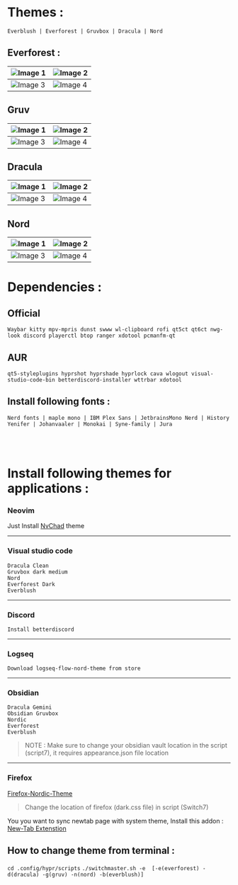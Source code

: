 
# Themes :


    Everblush | Everforest | Gruvbox | Dracula | Nord 
    

## Everforest :
| ![Image 1](https://github.com/user-attachments/assets/9356384f-663a-4c97-ae38-638e349b44d5) | ![Image 2](https://github.com/user-attachments/assets/7cc335fa-15a4-4472-a9ee-441c59cf0dc3) |
|---|---|
| ![Image 3](https://github.com/user-attachments/assets/46cc62e4-c63f-43bf-a190-e34d9c417f9a) | ![Image 4](https://github.com/user-attachments/assets/21c1e881-44ee-4d04-ba11-661bb1a72ed9) |

## Gruv
| ![Image 1](https://github.com/user-attachments/assets/bfd0d2c3-a971-4138-9026-64003a1d2fa2) | ![Image 2](https://github.com/user-attachments/assets/28fbdbe0-ab7a-41ac-a009-fd622efbf2ee) |
|---|---|
| ![Image 3](https://github.com/user-attachments/assets/469c890c-52c7-4127-9998-1a62b4f85d30) | ![Image 4](https://github.com/user-attachments/assets/fbd8a5f7-4ded-49cd-8e31-b72588955b61) |

## Dracula
| ![Image 1](https://github.com/user-attachments/assets/693eca94-7f67-4a50-b3c7-992eb8714900) | ![Image 2](https://github.com/user-attachments/assets/6d4a92c7-4129-43bb-a1e8-d80cbfe2c31a) |
|---|---|
| ![Image 3](https://github.com/user-attachments/assets/c418ee5a-b366-4b3f-b563-149421429fb6) | ![Image 4](https://github.com/user-attachments/assets/99cb47a7-4c76-4ca8-a1b3-86dbadfd817d) |

## Nord
| ![Image 1](https://github.com/user-attachments/assets/61ed1910-e7aa-47b1-86c9-a85a298c9ffd) | ![Image 2](https://github.com/user-attachments/assets/51fc0aff-0b88-4258-b1ea-7ddf19b6d770) |
|---|---|
| ![Image 3](https://github.com/user-attachments/assets/c1c94429-b722-4ca6-8963-63aaa1c78e14) | ![Image 4](https://github.com/user-attachments/assets/1b82d660-19f8-407d-9088-85604d0a4592) |





# Dependencies :

## Official 
    Waybar kitty mpv-mpris dunst swww wl-clipboard rofi qt5ct qt6ct nwg-look discord playerctl btop ranger xdotool pcmanfm-qt
## AUR 
    qt5-styleplugins hyprshot hyprshade hyprlock cava wlogout visual-studio-code-bin betterdiscord-installer wttrbar xdotool

## Install following fonts :

    Nerd fonts | maple mono | IBM Plex Sans | JetbrainsMono Nerd | History Yenifer | Johanvaaler | Monokai | Syne-family | Jura


<br><br>


# Install following themes for applications :
 

### Neovim

Just Install [NvChad](https://nvchad.com/) theme


***

### Visual studio code

    Dracula Clean
    Gruvbox dark medium
    Nord
    Everforest Dark
    Everblush

***

### Discord

    Install betterdiscord


***

### Logseq

    Download logseq-flow-nord-theme from store
    
***

### Obsidian

    Dracula Gemini
    Obsidian Gruvbox
    Nordic
    Everforest
    Everblush

> NOTE : Make sure to change your obsidian vault location in the script (script7), it requires appearance.json file location

***

### Firefox

[Firefox-Nordic-Theme](https://github.com/EliverLara/firefox-nordic-theme)

> Change the location of firefox (dark.css file) in script (Switch7)

    
You you want to sync newtab page with system theme, Install this addon : 
[New-Tab Extenstion](https://addons.mozilla.org/en-US/firefox/addon/nighttab/)


## How to change theme from terminal :

``` cd .config/hypr/scripts ```
```./switchmaster.sh -e  [-e(everforest) -d(dracula) -g(gruv) -n(nord) -b(everblush)] ```
